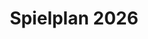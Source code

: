 ---
title: "Spielplan 2026"
year: 2026
layout: "spielplan"
draft: true #  hier auf false wenn man es fertig hat
concerts:
  - title: "Test 2026"
    date: "2026-01-02"
    time: "19:00"
    artists: 
      - "Test"
    program:
      - "TestProgramm"
      - "Test2"
    ticket_url: "https://www.muenchenticket.de/event/schaeftlarner-konzerte-2025-31548/428281/"
---